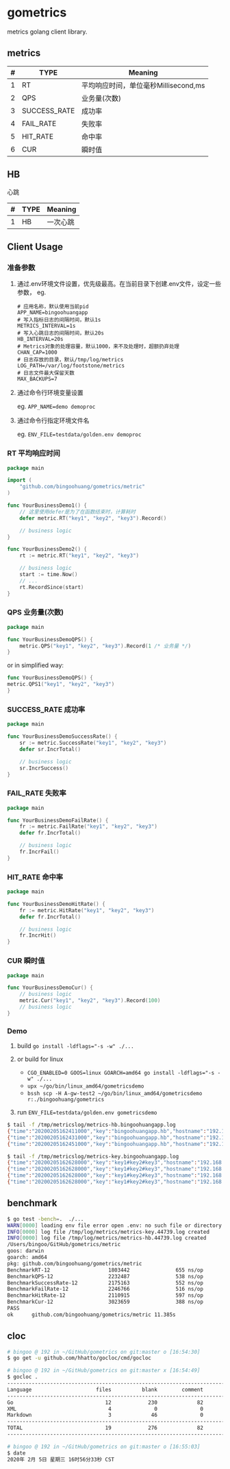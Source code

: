 # gometrics

metrics golang client library.

## metrics

| \#  | TYPE         | Meaning|
|-----|--------------|--------|
| 1   | RT           | 平均响应时间，单位毫秒Millisecond,ms|
| 2   | QPS          | 业务量(次数)|
| 3   | SUCCESS_RATE | 成功率|
| 4   | FAIL_RATE    | 失败率|
| 5   | HIT_RATE     | 命中率|
| 6   | CUR          | 瞬时值|

## HB

心跳

| \#  | TYPE | Meaning|
|-----|------|--------|
| 1   | HB   | 一次心跳|

## Client Usage

### 准备参数

1. 通过.env环境文件设置，优先级最高。在当前目录下创建.env文件，设定一些参数， eg.

    ```properties
    # 应用名称，默认使用当前pid
    APP_NAME=bingoohuangapp
    # 写入指标日志的间隔时间，默认1s
    METRICS_INTERVAL=1s
    # 写入心跳日志的间隔时间，默认20s
    HB_INTERVAL=20s
    # Metrics对象的处理容量，默认1000，来不及处理时，超额扔弃处理
    CHAN_CAP=1000
    # 日志存放的目录，默认/tmp/log/metrics
    LOG_PATH=/var/log/footstone/metrics
    # 日志文件最大保留天数
    MAX_BACKUPS=7
    ```

1. 通过命令行环境变量设置

   eg. `APP_NAME=demo demoproc`

1. 通过命令行指定环境文件名

   eg. `ENV_FILE=testdata/golden.env demoproc`

### RT 平均响应时间

```go
package main

import (
	"github.com/bingoohuang/gometrics/metric"
)

func YourBusinessDemo1() {
	// 这里使用defer是为了在函数结束时，计算耗时
	defer metric.RT("key1", "key2", "key3").Record()

	// business logic
}

func YourBusinessDemo2() {
	rt := metric.RT("key1", "key2", "key3")

	// business logic
	start := time.Now()
	// ...
	rt.RecordSince(start)
}
```

### QPS 业务量(次数)

```go
package main

func YourBusinessDemoQPS() {
	metric.QPS("key1", "key2", "key3").Record(1 /* 业务量 */)
}
```

or in simplified way:

```go
func YourBusinessDemoQPS() {
metric.QPS1("key1", "key2", "key3")
}
```

### SUCCESS_RATE 成功率

```go
package main

func YourBusinessDemoSuccessRate() {
	sr := metric.SuccessRate("key1", "key2", "key3")
	defer sr.IncrTotal()

	// business logic
	sr.IncrSuccess()
}
```

### FAIL_RATE 失败率

```go
package main

func YourBusinessDemoFailRate() {
	fr := metric.FailRate("key1", "key2", "key3")
	defer fr.IncrTotal()

	// business logic
	fr.IncrFail()
}
```

### HIT_RATE 命中率

```go
package main

func YourBusinessDemoHitRate() {
	fr := metric.HitRate("key1", "key2", "key3")
	defer fr.IncrTotal()

	// business logic
	fr.IncrHit()
}
```

### CUR 瞬时值

```go
package main

func YourBusinessDemoCur() {
	// business logic
	metric.Cur("key1", "key2", "key3").Record(100)
	// business logic
}
```

### Demo

1. build `go install -ldflags="-s -w" ./...`
1. or build for linux

    - `CGO_ENABLED=0 GOOS=linux GOARCH=amd64 go install -ldflags="-s -w" ./...`
    - `upx ~/go/bin/linux_amd64/gometricsdemo`
    - `bssh scp -H A-gw-test2 ~/go/bin/linux_amd64/gometricsdemo r:./bingoohuang/gometrics`

1. run `ENV_FILE=testdata/golden.env gometricsdemo`

```bash
$ tail -f /tmp/metricslog/metrics-hb.bingoohuangapp.log
{"time":"20200205162411000","key":"bingoohuangapp.hb","hostname":"192.168.10.101","logtype":"HB","v1":1,"v2":0,"min":0,"max":0}
{"time":"20200205162431000","key":"bingoohuangapp.hb","hostname":"192.168.10.101","logtype":"HB","v1":1,"v2":0,"min":0,"max":0}
{"time":"20200205162451000","key":"bingoohuangapp.hb","hostname":"192.168.10.101","logtype":"HB","v1":1,"v2":0,"min":0,"max":0}
```

```bash
$ tail -f /tmp/metricslog/metrics-key.bingoohuangapp.log
{"time":"20200205162628000","key":"key1#key2#key3","hostname":"192.168.10.101","logtype":"FAIL_RATE","v1":0,"v2":2,"min":0,"max":100}
{"time":"20200205162628000","key":"key1#key2#key3","hostname":"192.168.10.101","logtype":"HIT_RATE","v1":1,"v2":2,"min":0,"max":100}
{"time":"20200205162628000","key":"key1#key2#key3","hostname":"192.168.10.101","logtype":"CUR","v1":100,"v2":0,"min":0,"max":0}
{"time":"20200205162628000","key":"key1#key2#key3","hostname":"192.168.10.101","logtype":"RT","v1":193,"v2":1,"min":0,"max":811}
```

## benchmark

```bash
$ go test -bench=.  ./...
WARN[0000] loading env file error open .env: no such file or directory
INFO[0000] log file /tmp/log/metrics/metrics-key.44739.log created
INFO[0000] log file /tmp/log/metrics/metrics-hb.44739.log created
/Users/bingoo/GitHub/gometrics/metric
goos: darwin
goarch: amd64
pkg: github.com/bingoohuang/gometrics/metric
BenchmarkRT-12                   1803442               655 ns/op
BenchmarkQPS-12                  2232487               538 ns/op
BenchmarkSuccessRate-12          2175163               552 ns/op
BenchmarkFailRate-12             2246766               516 ns/op
BenchmarkHitRate-12              2110915               597 ns/op
BenchmarkCur-12                  3023659               388 ns/op
PASS
ok      github.com/bingoohuang/gometrics/metric 11.385s
```

## cloc

```bash
# bingoo @ 192 in ~/GitHub/gometrics on git:master o [16:54:30]
$ go get -u github.com/hhatto/gocloc/cmd/gocloc

# bingoo @ 192 in ~/GitHub/gometrics on git:master x [16:54:49]
$ gocloc .
-------------------------------------------------------------------------------
Language                     files          blank        comment           code
-------------------------------------------------------------------------------
Go                              12            230             82            788
XML                              4              0              0            289
Markdown                         3             46              0            134
-------------------------------------------------------------------------------
TOTAL                           19            276             82           1211
-------------------------------------------------------------------------------

# bingoo @ 192 in ~/GitHub/gometrics on git:master o [16:55:03]
$ date
2020年 2月 5日 星期三 16时56分33秒 CST
```

